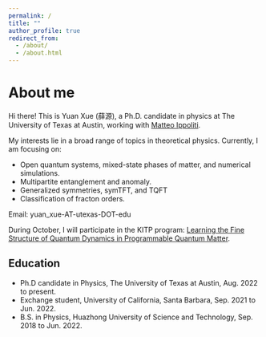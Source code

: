 ```yaml
---
permalink: /
title: ""
author_profile: true
redirect_from: 
  - /about/
  - /about.html
---
```


About me
======
Hi there! This is Yuan Xue (薛源), a Ph.D. candidate in physics at The University of Texas at Austin, working with [Matteo Ippoliti](https://matteoippoliti.com/).

My interests lie in a broad range of topics in theoretical physics. Currently, I am focusing on: 

* Open quantum systems, mixed-state phases of matter, and numerical simulations.
* Multipartite entanglement and anomaly.
* Generalized symmetries, symTFT, and TQFT
* Classification of fracton orders.


Email: yuan_xue-AT-utexas-DOT-edu

During October, I will participate in the KITP program: [Learning the Fine Structure of Quantum Dynamics in Programmable Quantum Matter](https://www.kitp.ucsb.edu/activities/finestructure25).

Education
------
* Ph.D candidate in Physics, The University of Texas at Austin,           Aug. 2022 to present.
* Exchange student, University of California, Santa Barbara,          Sep. 2021 to Jun. 2022.
* B.S. in Physics, Huazhong University of Science and Technology,     Sep. 2018 to Jun. 2022.


